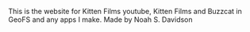 This is the website for Kitten Films youtube, Kitten Films and Buzzcat in GeoFS and any apps I make.
Made by Noah S. Davidson
